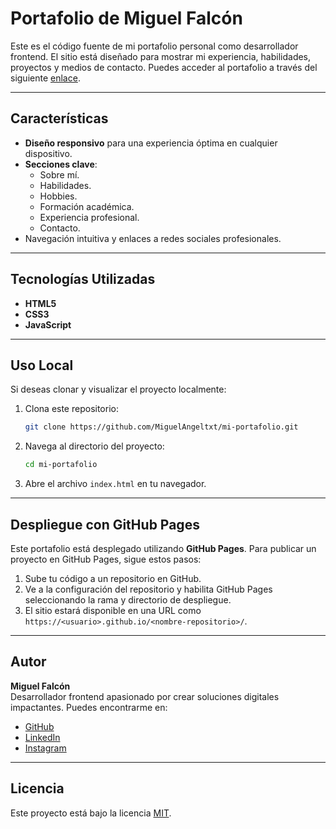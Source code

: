 # Portafolio de Miguel Falcón

Este es el código fuente de mi portafolio personal como desarrollador frontend. El sitio está diseñado para mostrar mi experiencia, habilidades, proyectos y medios de contacto. Puedes acceder al portafolio a través del siguiente [enlace](https://miguelangeltxt.github.io/).

---

## Características
- **Diseño responsivo** para una experiencia óptima en cualquier dispositivo.
- **Secciones clave**:
  - Sobre mí.
  - Habilidades.
  - Hobbies.
  - Formación académica.
  - Experiencia profesional.
  - Contacto.
- Navegación intuitiva y enlaces a redes sociales profesionales.

---

## Tecnologías Utilizadas
- **HTML5**
- **CSS3**
- **JavaScript**

---

## Uso Local
Si deseas clonar y visualizar el proyecto localmente:

1. Clona este repositorio:
   ```bash
   git clone https://github.com/MiguelAngeltxt/mi-portafolio.git
   ```

2. Navega al directorio del proyecto:
   ```bash
   cd mi-portafolio
   ```

3. Abre el archivo `index.html` en tu navegador.

---

## Despliegue con GitHub Pages
Este portafolio está desplegado utilizando **GitHub Pages**. Para publicar un proyecto en GitHub Pages, sigue estos pasos:

1. Sube tu código a un repositorio en GitHub.
2. Ve a la configuración del repositorio y habilita GitHub Pages seleccionando la rama y directorio de despliegue.
3. El sitio estará disponible en una URL como `https://<usuario>.github.io/<nombre-repositorio>/`.

---

## Autor
**Miguel Falcón**  
Desarrollador frontend apasionado por crear soluciones digitales impactantes. Puedes encontrarme en:
- [GitHub](https://github.com/MiguelAngeltxt)
- [LinkedIn](https://www.linkedin.com/in/miguel-angel-falcon-valenzuela-64bbb520a/)
- [Instagram](https://www.instagram.com/_migue.f)

---

## Licencia
Este proyecto está bajo la licencia [MIT](https://opensource.org/licenses/MIT).
